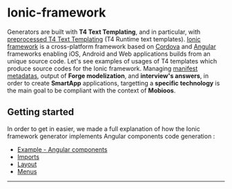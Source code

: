 # Ionic-framework

Generators are built with **T4 Text Templating**, and in particular, with [preprocessed T4 Text Templating](https://docs.microsoft.com/en-us/visualstudio/modeling/run-time-text-generation-with-t4-text-templates) (T4 Runtime text templates). [Ionic framework](https://ionicframework.com/) is a cross-platform framework based on [Cordova](https://cordova.apache.org/) and [Angular](https://angular.io/) frameworks enabling iOS, Android and Web applications builds from an unique source code. Let's see examples of usages of T4 templates which produce source codes for the Ionic framework. Managing [manifest metadatas](http://www.mobioos.ai), output of **Forge modelization**, and **interview's answers**, in order to create **SmartApp** applications, targetting a **specific technology** is the main goal to be compliant with the context of **Mobioos**.

## Getting started

In order to get in easier, we made a full explanation of how the Ionic framework generator implements Angular components code generation :

- [Example - Angular components](https://github.com/Mobioos/Ionic-framework/wiki/Example-Angular-Components)
- [Imports](https://github.com/Mobioos/Ionic-framework/wiki/Imports)
- [Layout](https://github.com/Mobioos/Ionic-framework/wiki/Layout)
- [Menus](https://github.com/Mobioos/Ionic-framework/wiki/Menus)

---